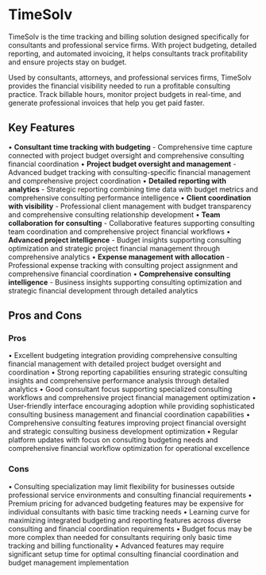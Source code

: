 # TimeSolv

TimeSolv is the time tracking and billing solution designed specifically for consultants and professional service firms. With project budgeting, detailed reporting, and automated invoicing, it helps consultants track profitability and ensure projects stay on budget.

Used by consultants, attorneys, and professional services firms, TimeSolv provides the financial visibility needed to run a profitable consulting practice. Track billable hours, monitor project budgets in real-time, and generate professional invoices that help you get paid faster.

## Key Features

• **Consultant time tracking with budgeting** - Comprehensive time capture connected with project budget oversight and comprehensive consulting financial coordination
• **Project budget oversight and management** - Advanced budget tracking with consulting-specific financial management and comprehensive project coordination
• **Detailed reporting with analytics** - Strategic reporting combining time data with budget metrics and comprehensive consulting performance intelligence
• **Client coordination with visibility** - Professional client management with budget transparency and comprehensive consulting relationship development
• **Team collaboration for consulting** - Collaborative features supporting consulting team coordination and comprehensive project financial workflows
• **Advanced project intelligence** - Budget insights supporting consulting optimization and strategic project financial management through comprehensive analytics
• **Expense management with allocation** - Professional expense tracking with consulting project assignment and comprehensive financial coordination
• **Comprehensive consulting intelligence** - Business insights supporting consulting optimization and strategic financial development through detailed analytics

## Pros and Cons

### Pros
• Excellent budgeting integration providing comprehensive consulting financial management with detailed project budget oversight and coordination
• Strong reporting capabilities ensuring strategic consulting insights and comprehensive performance analysis through detailed analytics
• Good consultant focus supporting specialized consulting workflows and comprehensive project financial management optimization
• User-friendly interface encouraging adoption while providing sophisticated consulting business management and financial coordination capabilities
• Comprehensive consulting features improving project financial oversight and strategic consulting business development optimization
• Regular platform updates with focus on consulting budgeting needs and comprehensive financial workflow optimization for operational excellence

### Cons
• Consulting specialization may limit flexibility for businesses outside professional service environments and consulting financial requirements
• Premium pricing for advanced budgeting features may be expensive for individual consultants with basic time tracking needs
• Learning curve for maximizing integrated budgeting and reporting features across diverse consulting and financial coordination requirements
• Budget focus may be more complex than needed for consultants requiring only basic time tracking and billing functionality
• Advanced features may require significant setup time for optimal consulting financial coordination and budget management implementation